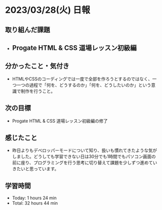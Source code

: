 # 2023/03/28(火) 日報
## 取り組んだ課題
- Progate HTML & CSS 道場レッスン初級編
  - 

## 分かったこと・気付き
- HTMLやCSSのコーディングでは一度で全部を作ろうとするのではなく、一つ一つの過程で「何を、どうするのか」「何を、どうしたいのか」という意識で制作を行うこと。
 
## 次の目標
- Progate HTML & CSS 道場レッスン初級編の修了

## 感じたこと
- 昨日よりもデベロッパーモードについて知り、扱いも慣れてきたような気がしました。どうしても学習できない日は30分でも1時間でもパソコン画面の前に座り、プログラミングを行う思考に切り替えて課題を少しずつ進めていきたいと思っています。
  
## 学習時間
- Today: 1 hours 24 min
- Total: 32 hours 44 min
